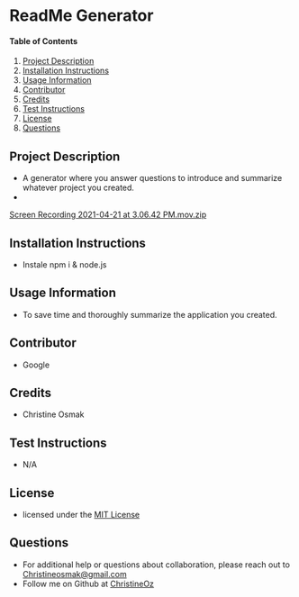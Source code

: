 # ReadMe Generator
    
#### Table of Contents
1. [Project Description](#project-description)
2. [Installation Instructions](#installation-instructions)
3. [Usage Information](#usage-information)
4. [Contributor](#contributor)
5. [Credits](#Credits)
6. [Test Instructions](#test-instructions)
7. [License](#license)
8. [Questions](#questions)
## Project Description
* A generator where you answer questions to introduce and summarize whatever project you created. 
* 
[Screen Recording 2021-04-21 at 3.06.42 PM.mov.zip](https://github.com/ChristineOz/README-Generator/files/6353343/Screen.Recording.2021-04-21.at.3.06.42.PM.mov.zip)

## Installation Instructions
* Instale npm i & node.js
## Usage Information
* To save time and thoroughly summarize the application you created. 
## Contributor 
* Google
## Credits
* Christine Osmak
## Test Instructions
* N/A
## License
* licensed under the [MIT License](LICENSE.txt)
## Questions
* For additional help or questions about collaboration, please reach out to Christineosmak@gmail.com
* Follow me on Github at [ChristineOz](http://github.com/ChristineOz)
